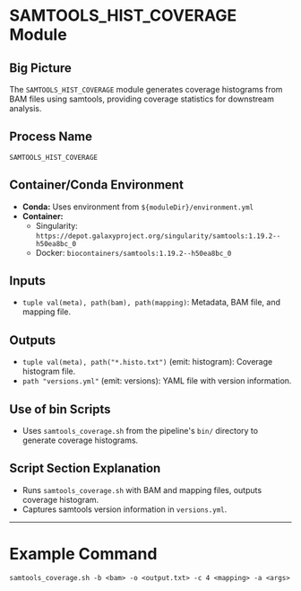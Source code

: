 # SAMTOOLS_HIST_COVERAGE Module

## Big Picture
The `SAMTOOLS_HIST_COVERAGE` module generates coverage histograms from BAM files using samtools, providing coverage statistics for downstream analysis.

## Process Name
`SAMTOOLS_HIST_COVERAGE`

## Container/Conda Environment
- **Conda:** Uses environment from `${moduleDir}/environment.yml`
- **Container:**
  - Singularity: `https://depot.galaxyproject.org/singularity/samtools:1.19.2--h50ea8bc_0`
  - Docker: `biocontainers/samtools:1.19.2--h50ea8bc_0`

## Inputs
- `tuple val(meta), path(bam), path(mapping)`: Metadata, BAM file, and mapping file.

## Outputs
- `tuple val(meta), path("*.histo.txt")` (emit: histogram): Coverage histogram file.
- `path "versions.yml"` (emit: versions): YAML file with version information.

## Use of bin Scripts
- Uses `samtools_coverage.sh` from the pipeline's `bin/` directory to generate coverage histograms.

## Script Section Explanation
- Runs `samtools_coverage.sh` with BAM and mapping files, outputs coverage histogram.
- Captures samtools version information in `versions.yml`.

---

# Example Command
```
samtools_coverage.sh -b <bam> -o <output.txt> -c 4 <mapping> -a <args>
```
